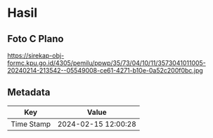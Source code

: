 # Hasil

## Foto C Plano

https://sirekap-obj-formc.kpu.go.id/4305/pemilu/ppwp/35/73/04/10/11/3573041011005-20240214-213542--05549008-ce61-4271-b10e-0a52c200f0bc.jpg


## Metadata

| Key        | Value               |
| ---------- | ------------------- |
| Time Stamp | 2024-02-15 12:00:28 |



